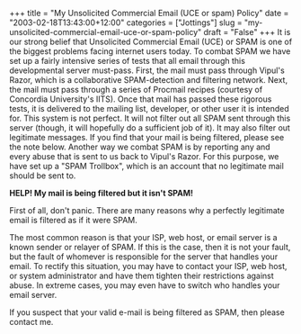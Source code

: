 +++
title = "My Unsolicited Commercial Email (UCE or spam) Policy"
date = "2003-02-18T13:43:00+12:00"
categories = ["Jottings"]
slug = "my-unsolicited-commercial-email-uce-or-spam-policy"
draft = "False"
+++
It is our strong belief that Unsolicited Commercial Email (UCE) or SPAM is one
of the biggest problems facing internet users today. To combat SPAM we have set
up a fairly intensive series of tests that all email through this developmental
server must-pass.  First, the mail must pass through Vipul's Razor, which is a
collaborative SPAM-detection and filtering network. Next, the mail must pass
through a series of Procmail recipes (courtesy of Concordia University's IITS).
Once that mail has passed these rigorous tests, it is delivered to the mailing
list, developer, or other user it is intended for.  This system is not perfect.
It will not filter out all SPAM sent through this server (though, it will
hopefully do a sufficient job of it). It may also filter out legitimate
messages. If you find that your mail is being filtered, please see the note
below.  Another way we combat SPAM is by reporting any and every abuse that is
sent to us back to Vipul's Razor. For this purpose, we have set up a "SPAM
Trollbox", which is an account that no legitimate mail should be sent to.

**HELP! My mail is being filtered but it isn't SPAM!**

First of all, don't panic. There are many reasons why a perfectly
legitimate email is filtered as if it were SPAM.

The most common reason is that your ISP, web host, or email server is 
a known sender or relayer of SPAM. If this is the case, then it is not your
fault, but the fault of whomever is responsible for the server that
handles your email. To rectify this situation, you may have to
contact your ISP, web host, or system administrator and have them tighten
their restrictions against abuse.  In extreme cases, you may even have to
switch who handles your email server.

If you suspect that your valid e-mail is being filtered as SPAM, then
please contact me.

